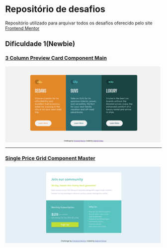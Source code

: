 # Repositório de desafios

Repositório utilizado para arquivar todos os desafios oferecido pelo site [Frontend Mentor](https://www.frontendmentor.io/)

## Dificuldade 1(Newbie)

### [3 Column Preview Card Component Main](./desafios/3-column-preview-card-component-main/index.html)
[<img width="500px" src="./imagens/3-column-preview-card-component-main.png">](./desafios/3-column-preview-card-component-main/index.html)

<hr>

### [Single Price Grid Component Master](./desafios/single-price-grid-component-master/index.html)
[<img width="500px" src="./imagens/single-price-grid-component-master.png">](./desafios/single-price-grid-component-master/index.html)